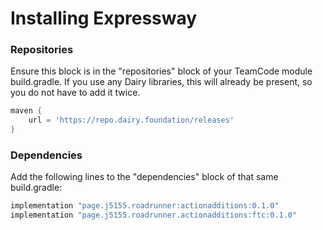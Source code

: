 # Installing Expressway

### Repositories
Ensure this block is in the "repositories" block of your TeamCode module build.gradle.
If you use any Dairy libraries, this will already be present, so you do not have to add it twice.
```groovy
maven {
    url = 'https://repo.dairy.foundation/releases'
}
```

### Dependencies
Add the following lines to the "dependencies" block of that same build.gradle:
```groovy
implementation "page.j5155.roadrunner:actionadditions:0.1.0"
implementation "page.j5155.roadrunner.actionadditions:ftc:0.1.0"
```
